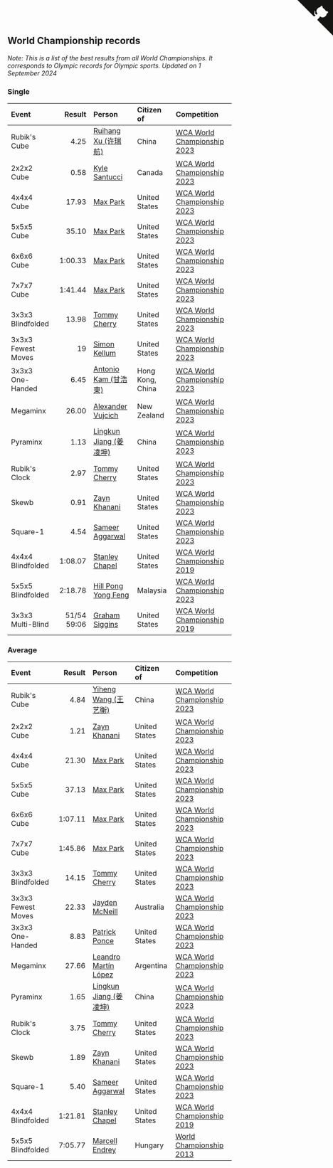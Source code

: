 ## World Championship records

*Note: This is a list of the best results from all World Championships. It corresponds to Olympic records for Olympic sports.*
*Updated on  1 September 2024*


### Single

| Event | Result | Person | Citizen of | Competition |
| :--- | ---: | :--- | :--- | :--- |
| Rubik's Cube | 4.25 | [Ruihang Xu (许瑞航)](https://www.worldcubeassociation.org/persons/2017XURU04) | China | [WCA World Championship 2023](https://www.worldcubeassociation.org/competitions/WC2023) |
| 2x2x2 Cube | 0.58 | [Kyle Santucci](https://www.worldcubeassociation.org/persons/2016SANT08) | Canada | [WCA World Championship 2023](https://www.worldcubeassociation.org/competitions/WC2023) |
| 4x4x4 Cube | 17.93 | [Max Park](https://www.worldcubeassociation.org/persons/2012PARK03) | United States | [WCA World Championship 2023](https://www.worldcubeassociation.org/competitions/WC2023) |
| 5x5x5 Cube | 35.10 | [Max Park](https://www.worldcubeassociation.org/persons/2012PARK03) | United States | [WCA World Championship 2023](https://www.worldcubeassociation.org/competitions/WC2023) |
| 6x6x6 Cube | 1:00.33 | [Max Park](https://www.worldcubeassociation.org/persons/2012PARK03) | United States | [WCA World Championship 2023](https://www.worldcubeassociation.org/competitions/WC2023) |
| 7x7x7 Cube | 1:41.44 | [Max Park](https://www.worldcubeassociation.org/persons/2012PARK03) | United States | [WCA World Championship 2023](https://www.worldcubeassociation.org/competitions/WC2023) |
| 3x3x3 Blindfolded | 13.98 | [Tommy Cherry](https://www.worldcubeassociation.org/persons/2015CHER07) | United States | [WCA World Championship 2023](https://www.worldcubeassociation.org/competitions/WC2023) |
| 3x3x3 Fewest Moves | 19 | [Simon Kellum](https://www.worldcubeassociation.org/persons/2016KELL12) | United States | [WCA World Championship 2023](https://www.worldcubeassociation.org/competitions/WC2023) |
| 3x3x3 One-Handed | 6.45 | [Antonio Kam (甘浩東)](https://www.worldcubeassociation.org/persons/2017TUNG13) | Hong Kong, China | [WCA World Championship 2023](https://www.worldcubeassociation.org/competitions/WC2023) |
| Megaminx | 26.00 | [Alexander Vujcich](https://www.worldcubeassociation.org/persons/2019VUJC01) | New Zealand | [WCA World Championship 2023](https://www.worldcubeassociation.org/competitions/WC2023) |
| Pyraminx | 1.13 | [Lingkun Jiang (姜凌坤)](https://www.worldcubeassociation.org/persons/2019JIAN54) | China | [WCA World Championship 2023](https://www.worldcubeassociation.org/competitions/WC2023) |
| Rubik's Clock | 2.97 | [Tommy Cherry](https://www.worldcubeassociation.org/persons/2015CHER07) | United States | [WCA World Championship 2023](https://www.worldcubeassociation.org/competitions/WC2023) |
| Skewb | 0.91 | [Zayn Khanani](https://www.worldcubeassociation.org/persons/2018KHAN28) | United States | [WCA World Championship 2023](https://www.worldcubeassociation.org/competitions/WC2023) |
| Square-1 | 4.54 | [Sameer Aggarwal](https://www.worldcubeassociation.org/persons/2017AGGA01) | United States | [WCA World Championship 2023](https://www.worldcubeassociation.org/competitions/WC2023) |
| 4x4x4 Blindfolded | 1:08.07 | [Stanley Chapel](https://www.worldcubeassociation.org/persons/2016CHAP04) | United States | [WCA World Championship 2019](https://www.worldcubeassociation.org/competitions/WC2019) |
| 5x5x5 Blindfolded | 2:18.78 | [Hill Pong Yong Feng](https://www.worldcubeassociation.org/persons/2017FENG10) | Malaysia | [WCA World Championship 2023](https://www.worldcubeassociation.org/competitions/WC2023) |
| 3x3x3 Multi-Blind | 51/54 59:06 | [Graham Siggins](https://www.worldcubeassociation.org/persons/2016SIGG01) | United States | [WCA World Championship 2019](https://www.worldcubeassociation.org/competitions/WC2019) |

### Average

| Event | Result | Person | Citizen of | Competition |
| :--- | ---: | :--- | :--- | :--- |
| Rubik's Cube | 4.84 | [Yiheng Wang (王艺衡)](https://www.worldcubeassociation.org/persons/2019WANY36) | China | [WCA World Championship 2023](https://www.worldcubeassociation.org/competitions/WC2023) |
| 2x2x2 Cube | 1.21 | [Zayn Khanani](https://www.worldcubeassociation.org/persons/2018KHAN28) | United States | [WCA World Championship 2023](https://www.worldcubeassociation.org/competitions/WC2023) |
| 4x4x4 Cube | 21.30 | [Max Park](https://www.worldcubeassociation.org/persons/2012PARK03) | United States | [WCA World Championship 2023](https://www.worldcubeassociation.org/competitions/WC2023) |
| 5x5x5 Cube | 37.13 | [Max Park](https://www.worldcubeassociation.org/persons/2012PARK03) | United States | [WCA World Championship 2023](https://www.worldcubeassociation.org/competitions/WC2023) |
| 6x6x6 Cube | 1:07.11 | [Max Park](https://www.worldcubeassociation.org/persons/2012PARK03) | United States | [WCA World Championship 2023](https://www.worldcubeassociation.org/competitions/WC2023) |
| 7x7x7 Cube | 1:45.86 | [Max Park](https://www.worldcubeassociation.org/persons/2012PARK03) | United States | [WCA World Championship 2023](https://www.worldcubeassociation.org/competitions/WC2023) |
| 3x3x3 Blindfolded | 14.15 | [Tommy Cherry](https://www.worldcubeassociation.org/persons/2015CHER07) | United States | [WCA World Championship 2023](https://www.worldcubeassociation.org/competitions/WC2023) |
| 3x3x3 Fewest Moves | 22.33 | [Jayden McNeill](https://www.worldcubeassociation.org/persons/2012MCNE01) | Australia | [WCA World Championship 2023](https://www.worldcubeassociation.org/competitions/WC2023) |
| 3x3x3 One-Handed | 8.83 | [Patrick Ponce](https://www.worldcubeassociation.org/persons/2012PONC02) | United States | [WCA World Championship 2023](https://www.worldcubeassociation.org/competitions/WC2023) |
| Megaminx | 27.66 | [Leandro Martín López](https://www.worldcubeassociation.org/persons/2018LOPE22) | Argentina | [WCA World Championship 2023](https://www.worldcubeassociation.org/competitions/WC2023) |
| Pyraminx | 1.65 | [Lingkun Jiang (姜凌坤)](https://www.worldcubeassociation.org/persons/2019JIAN54) | China | [WCA World Championship 2023](https://www.worldcubeassociation.org/competitions/WC2023) |
| Rubik's Clock | 3.75 | [Tommy Cherry](https://www.worldcubeassociation.org/persons/2015CHER07) | United States | [WCA World Championship 2023](https://www.worldcubeassociation.org/competitions/WC2023) |
| Skewb | 1.89 | [Zayn Khanani](https://www.worldcubeassociation.org/persons/2018KHAN28) | United States | [WCA World Championship 2023](https://www.worldcubeassociation.org/competitions/WC2023) |
| Square-1 | 5.40 | [Sameer Aggarwal](https://www.worldcubeassociation.org/persons/2017AGGA01) | United States | [WCA World Championship 2023](https://www.worldcubeassociation.org/competitions/WC2023) |
| 4x4x4 Blindfolded | 1:21.81 | [Stanley Chapel](https://www.worldcubeassociation.org/persons/2016CHAP04) | United States | [WCA World Championship 2019](https://www.worldcubeassociation.org/competitions/WC2019) |
| 5x5x5 Blindfolded | 7:05.77 | [Marcell Endrey](https://www.worldcubeassociation.org/persons/2007ENDR01) | Hungary | [World Championship 2013](https://www.worldcubeassociation.org/competitions/WC2013) |


<a href="https://github.com/JustinTimeCuber/wca_statistics" class="github-corner" aria-label="View source on Github"><svg width="80" height="80" viewBox="0 0 250 250" style="fill:#151513; color:#fff; position: absolute; top: 0; border: 0; right: 0;" aria-hidden="true"><path d="M0,0 L115,115 L130,115 L142,142 L250,250 L250,0 Z"></path><path d="M128.3,109.0 C113.8,99.7 119.0,89.6 119.0,89.6 C122.0,82.7 120.5,78.6 120.5,78.6 C119.2,72.0 123.4,76.3 123.4,76.3 C127.3,80.9 125.5,87.3 125.5,87.3 C122.9,97.6 130.6,101.9 134.4,103.2" fill="currentColor" style="transform-origin: 130px 106px;" class="octo-arm"></path><path d="M115.0,115.0 C114.9,115.1 118.7,116.5 119.8,115.4 L133.7,101.6 C136.9,99.2 139.9,98.4 142.2,98.6 C133.8,88.0 127.5,74.4 143.8,58.0 C148.5,53.4 154.0,51.2 159.7,51.0 C160.3,49.4 163.2,43.6 171.4,40.1 C171.4,40.1 176.1,42.5 178.8,56.2 C183.1,58.6 187.2,61.8 190.9,65.4 C194.5,69.0 197.7,73.2 200.1,77.6 C213.8,80.2 216.3,84.9 216.3,84.9 C212.7,93.1 206.9,96.0 205.4,96.6 C205.1,102.4 203.0,107.8 198.3,112.5 C181.9,128.9 168.3,122.5 157.7,114.1 C157.9,116.9 156.7,120.9 152.7,124.9 L141.0,136.5 C139.8,137.7 141.6,141.9 141.8,141.8 Z" fill="currentColor" class="octo-body"></path></svg></a><style>.github-corner:hover .octo-arm{animation:octocat-wave 560ms ease-in-out}@keyframes octocat-wave{0%,100%{transform:rotate(0)}20%,60%{transform:rotate(-25deg)}40%,80%{transform:rotate(10deg)}}@media (max-width:500px){.github-corner:hover .octo-arm{animation:none}.github-corner .octo-arm{animation:octocat-wave 560ms ease-in-out}}</style>
